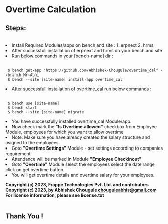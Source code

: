 <h1>Overtime Calculation</h1>

   <h2>Steps:</h2> <br>
   <li>Install Required Modules/apps on bench and site : 1. erpnext 2. hrms <br>
   <li>After successfull installation of erpnext and hrms on your bench and site <br>
   <li>Run below commands in your [bench-name] dir : <br>
     <br>    
      
     $ bench get-app "https://github.com/Abhishek-Chougule/overtime_cal" --branch Mr-Abhi
     $ bench --site [site-name] install-app overtime_cal
         
      
   <li>After successfull installation of overtime_cal run below commands : <br>
      <br>
         
     $ bench use [site-name]
     $ bench start
     $ bench --site [site-name] migrate
         
   <li>You have successfully installed overtime_cal Module/app. <br>
<li>Now check mark the <b>"Is Overtime allowed"</b> checkbox from Employee Module, employees for which you want to allow overtime <br>
   <li>Note: Make sure you have already created the salary structure and asigned to the employees.
<li>Goto <b>"Overtime Settings"</b> Module - set settings according to companies requirement.
<li>Attendance will be marked in Module <b>"Employee Checkinout"</b>
<li>Goto <b>"Overtime"</b> Module select the employees select the date range click on get overtime button
   <li>You will get overtime details and overtime salary for your employees.<br>
   
   <b>Copyright (c) 2023, Frappe Technologies Pvt. Ltd. and contributors <br>
   Copyright (c) 2023, by Abhishek Chougule chouguleabhis@gmail.com <br>
   For license information, please see license.txt <br>
      <br>
      <h2>Thank You ! </h2>  
      </b>
